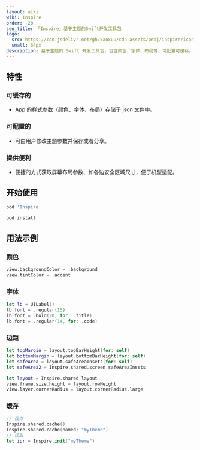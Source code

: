 ```yaml
---
layout: wiki
wiki: Inspire
order: -20
seo_title: 「Inspire」基于主题的Swift开发工具包
logo:
  src: https://cdn.jsdelivr.net/gh/xaoxuu/cdn-assets/proj/inspire/icon.png
  small: 64px
description: 基于主题的 Swift 开发工具包，包含颜色、字体、布局等，可配置可缓存。
---
```



## 特性

### 可缓存的

- App 的样式参数（颜色、字体、布局）存储于 json 文件中。

### 可配置的

- 可由用户修改主题参数并保存或者分享。

### 提供便利

- 便捷的方式获取屏幕布局参数、如各边安全区域尺寸，便于机型适配。


## 开始使用

```ruby 在 Podfile 中添加：
pod 'Inspire'
```

```sh 然后执行：
pod install
```

## 用法示例



### 颜色

```swift
view.backgroundColor = .background
view.tintColor = .accent
```

### 字体

```swift
let lb = UILabel()
lb.font = .regular(15)
lb.font = .bold(20, for: .title)
lb.font = .regular(14, for: .code)
```

### 边距


```swift
let topMargin = layout.topBarHeight(for: self)
let bottomMargin = layout.bottomBarHeight(for: self)
let safeArea = layout.safeAreaInsets(for: self)
let safeArea2 = Inspire.shared.screen.safeAreaInsets
```

```swift
let layout = Inspire.shared.layout
view.frame.size.height = layout.rowHeight
view.layer.cornerRadius = layout.cornerRadius.large
```

### 缓存

```swift
// 保存
Inspire.shared.cache()
Inspire.shared.cache(named: "myTheme")
// 读取
let ipr = Inspire.init("myTheme")
```
